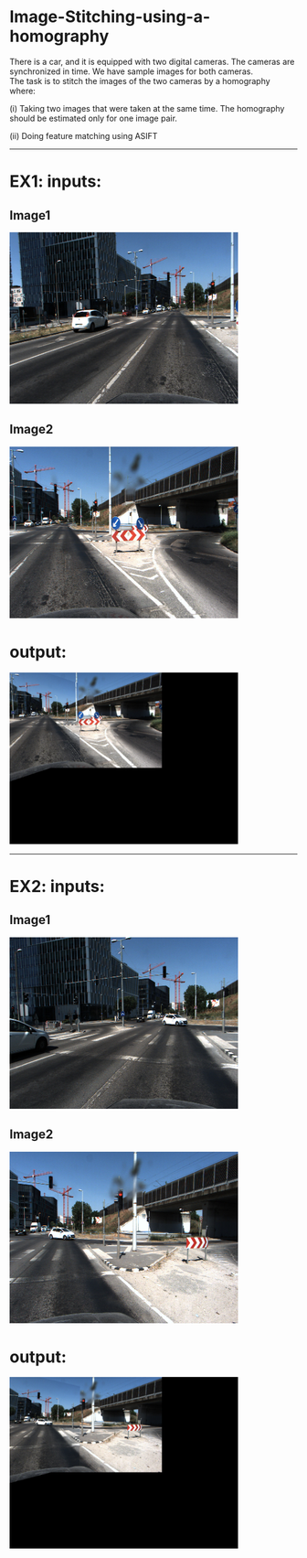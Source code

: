 # Image-Stitching-using-a-homography

There is a car, and it is equipped with two digital cameras. The cameras are synchronized in time. We have sample images for both cameras.  
The task is to stitch the images of the two cameras by a homography where: 

 (i) Taking two images that were taken at the same time. The homography should be estimated only for one image pair. 

 (ii) Doing feature matching using ASIFT 

---

# EX1: inputs:
## Image1 
<img src="https://github.com/AhmadEsmail/Image-Stitching-using-a-homography/blob/main/pair1/m2.jpg" alt="Project Logo" width="400" height="300">

## Image2
<img src="https://github.com/AhmadEsmail/Image-Stitching-using-a-homography/blob/main/pair1/s2.jpg" alt="Project Logo" width="400" height="300">

# output:
<img src="https://github.com/AhmadEsmail/Image-Stitching-using-a-homography/blob/main/pair1/out2_14.3.jpg" alt="Project Logo" width="400" height="300">

---

# EX2: inputs:
## Image1 
<img src="https://github.com/AhmadEsmail/Image-Stitching-using-a-homography/blob/main/pair2/m8.jpg" alt="Project Logo" width="400" height="300">

## Image2
<img src="https://github.com/AhmadEsmail/Image-Stitching-using-a-homography/blob/main/pair2/s8.jpg" alt="Project Logo" width="400" height="300">

# output:
<img src="https://github.com/AhmadEsmail/Image-Stitching-using-a-homography/blob/main/pair2/out8_14.jpg" alt="Project Logo" width="400" height="300">

